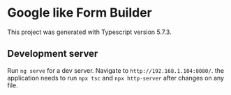 # Google like Form Builder

This project was generated with Typescript version 5.7.3.

## Development server

Run `ng serve` for a dev server. Navigate to `http://192.168.1.104:8080/`. the application needs to run `npx tsc` and `npx http-server` after changes on any file.

